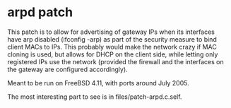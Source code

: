 # arpd patch

This patch is to allow for advertising of gateway IPs when its interfaces have
arp disabled (ifconfig -arp) as part of the security measure to bind client
MACs to IPs. This probably would make the network crazy if MAC cloning is used,
but allows for DHCP on the client side, while letting only registered IPs use
the network (provided the firewall and the interfaces on the gateway are configured accordingly).

Meant to be run on FreeBSD 4.11, with ports around July 2005.

The most interesting part to see is in files/patch-arpd.c.self.
